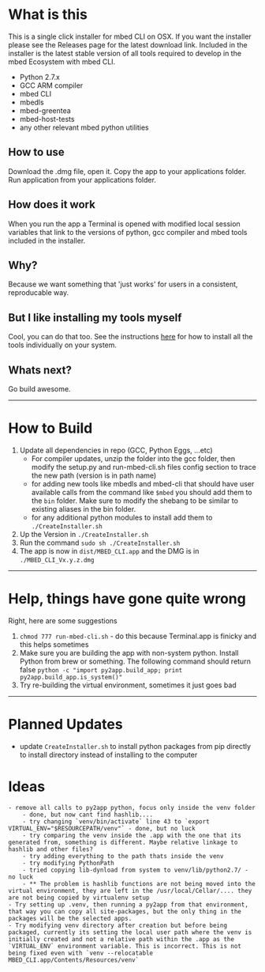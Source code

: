 # What is this
This is a single click installer for mbed CLI on OSX. If you want the installer please see the Releases page for the latest download link. 
Included in the installer is the latest stable version of all tools required to develop in the mbed Ecosystem with mbed CLI. 
- Python 2.7.x
- GCC ARM compiler 
- mbed CLI
- mbedls
- mbed-greentea
- mbed-host-tests
- any other relevant mbed python utilities

## How to use
Download the .dmg file, open it. Copy the app to your applications folder. Run application from your applications folder. 

## How does it work
When you run the app a Terminal is opened with modified local session variables that link to the versions of python, gcc compiler and mbed tools included in the installer.

## Why?
Because we want something that 'just works' for users in a consistent, reproducable way.

## But I like installing my tools myself
Cool, you can do that too. See the instructions [here](TODO) for how to install all the tools individually on your system.

## Whats next? 
Go build awesome.  


--------

# How to Build
1) Update all dependencies in repo (GCC, Python Eggs, ...etc)
	- For compiler updates, unzip the folder into the gcc folder, then modify the setup.py and run-mbed-cli.sh files config section to trace the new path (version is in path name)
	- for adding new tools like mbedls and mbed-cli that should have user available calls from the command like `$mbed` you should add them to the `bin` folder. Make sure to modify the shebang to be similar to existing aliases in the bin folder. 
	- for any additional python modules to install add them to 	`./CreateInstaller.sh`
2) Up the Version in `./CreateInstaller.sh`
3) Run the command `sudo sh ./CreateInstaller.sh`
4) The app is now in `dist/MBED_CLI.app` and the DMG is in `./MBED_CLI_Vx.y.z.dmg`


--------
# Help, things have gone quite wrong
Right, here are some suggestions
1) `chmod 777 run-mbed-cli.sh` - do this because Terminal.app is finicky and this helps sometimes
2) Make sure you are building the app with non-system python. Install Python from brew or something. The following command should return false `python -c "import py2app.build_app; print py2app.build_app.is_system()"`
3) Try re-building the virtual environment, sometimes it just goes bad


--------
# Planned Updates
- update `CreateInstaller.sh` to install python packages from pip directly to install directory instead of installing to the computer


# Ideas
	- remove all calls to py2app python, focus only inside the venv folder
		- done, but now cant find hashlib....
		- try changing `venv/bin/activate` line 43 to `export VIRTUAL_ENV="$RESOURCEPATH/venv"` - done, but no luck
		- try comparing the venv inside the .app with the one that its generated from, something is different. Maybe relative linkage to hashlib and other files?
		- try adding everything to the path thats inside the venv
		- try modifying PythonPath
		- tried copying lib-dynload from system to venv/lib/python2.7/ - no luck
		- ** The problem is hashlib functions are not being moved into the virtual environment, they are left in the /usr/local/Cellar/.... they are not being copied by virtualenv setup
	- Try setting up .venv, then running a py2app from that environment, that way you can copy all site-packages, but the only thing in the packages will be the selected apps.
	- Try modifying venv directory after creation but before being packaged, currently its setting the local user path where the venv is initially created and not a relative path within the .app as the `VIRTUAL_ENV` environment variable. This is incorrect. This is not being fixed even with `venv --relocatable MBED_CLI.app/Contents/Resources/venv`